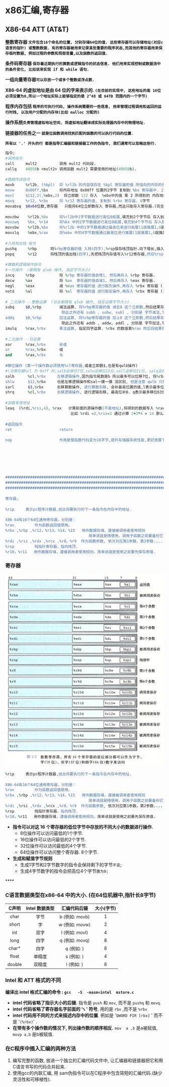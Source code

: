 # x86汇编,寄存器

##  X86-64   ATT \(AT&T\)

**整数寄存器 `文件包含16个命名的位置, 分别存储64位的值. 这些寄存器可以存储地址(对应c语言的指针) 或整数数据. 有的寄存器被用来记录某些重要的程序状态,而其他的寄存器用来保存临时数据, 例如过程的参数和局部变量,以及函数的返回值.`**

**条件码寄存器 `保存着近期执行的算数或逻辑指令的状态信息. 他们用来实现控制或数据流中的条件变化, 比如说来实现 if 和 while 语句.`**

**一组向量寄存器`可以存放一个或多个整数或浮点数.`**

**X86-64 的虚拟地址是由 64 位的字来表示的. `(在目前的实现中, 这些地址的高 16位必须设置为0,所以一个地址实际上能够指定的是 2^48 或 64TB 范围内的一个字节)`**

**程序内存包括 `程序的可执行代码, 操作系统需要的一些信息, 用来管理过程调用和返回的运行时栈, 以及用户分配的内存块(比如 malloc 分配的)`**

**操作系统`负责管理虚拟地址空间, 将虚拟地址翻译成实际处理器内存中的物理地址.`** 

**链接器的任务之一 `就是位函数调用找到匹配的函数的可以执行代码的位置.`**

**`所有以 '.' 开头的行 都是指导汇编器和链接器工作的伪指令, 我们通常可以忽略这些行.`**

```ruby
指令;
#调用指令
call     mult2          调用 mult2 代码段.
callq    40058b <mult2> 调用函数 mult2 需要使用的地址(40058b).

#数据传送指令
movb     %rl2b, (%bpl)  将 %rl2b 的内容保存在 %bpl 寄存器的值 所指向的内存的位置上. 1字节
movw     0x00ff,%bx     将内存地址 0x00ff 位置的2字节 复制到 %bx 寄存器中. 2字节
movl     $112,2(,%ebx,2)  将立即数 112 存入  %ebx中的值 乘 2 所得到的 内存地址中. 4字节 (注意会将高4字节置0)
movq     %r12, %rbx     将 %r12 寄存器的值, 复制到 %rbx 寄存器. 8字节
movabsq  $0x64位数,寄存器   只能将64位立即数存入 寄存器,而且只能存入寄存器.(完全可以不使用)

movzbw    %rl2b,%bx     将%rl2b中1字节数据进行高位0拓展,填充到2个字节后 存入到%bx寄存器中.
movzwq    %bx, %r14     将%bx 中的2字节数据进行高位0拓展,填充到4个字节后 存入到%r14 寄存器中.
movsbw    %rl2b,%bx     将%rl2b 中的1字节数据通过最高位来进行拓展(1就推展1,0就推展0),然后存入%bx (2字节)
movslq    %ebx,%rax     将%ebx 中的4字节数据通过最高位进行推展(1就推展1,0就推展0),然后存入%rax  (8字节)

#入栈和出栈 指令
pushq     %rbp      将%rbp寄存器的值 入栈(四字),%rsp保存栈顶指针.向下增长,插入元素之前地址减少8字节,然后再插入.栈顶元素地址最低.
popq      %r12      将栈顶的值出栈(四字),先把栈顶内存值写入%r12寄存器,然后%rsp自增8 ,向上增长,删除栈顶元素,地址增加8字节,栈顶元素比原来的值高.

#算数和逻辑操作指令
#一元操作  (都拥有 qlwb 操作, 指定字节大小)
incq     %rbp           将 %rbp 寄存器的值自增1, 然后再存入 %rbp 寄存器. 
decw     %ax            将 %ax  寄存器的值自减1, 然后再存入 %eax 寄存器.
negl     %eax           减 %eax 寄存器的值 进行取负操作,再存入 %rbx 寄存器 ( 2 -> -2)
notd     %al            将 %al  寄存器的值 进行取反操作,再存入 %rbx 寄存器 (1010 -> 0101)

# 二元操作 --整数运算  (也全都拥有 qlwb 操作, 指定运算字节大小)
subq     $8,%rbp        减法运算, 将%rbp寄存器的值 减去8 这个立即数,然后结果存入%rsp寄存器. 四字运算
                         除此之外还有 subb , subw, subl , 分别是 字节减法,字减法,双字减法
addq     $8,%rbp        加法运算, 将%rbp寄存器的值 加上8 这个立即数,然后结果存入%rsp寄存器. 四字运算
                         除此之外还有 addb , addw, addl , 分别是 字节加法,字加法,双字加法
imulq    %rax,%rbx      乘法运算, 指定四字运算. %rbx 的数值乘%rax 然后将结果存入 %rbx .(qlwb)

#二元操作 --位运算
xor      %rax,%rbx      异或
or       %rax,%rbx      或
and      %rax,%rbx      与

#移位操作 (第一个操作数必须使用%cl寄存器,或者立即数$,也是有qwlb操作)
#(当寄存器%cl 为 0xff 时,salb会移位7位,salw会移位15位,sall会移位31位, salq会移位63位, 根据qwbl操作会忽略%cl高位)
salb      %cl,%rbx     左移逻辑操作,因为指令尾数是b 所以最多可以位移7位, 将%rbx的值进行位移,然后再存入%rbx
shlw      $12,%rbx     也是左移逻辑操作和sal一摸一摸 没区别, 但是注意 qwlb 只针对 目的操作数,不针对源操作数.
sarl      $3,%rbx      右移算数操作, 进行算数右移, 会补最高位置的值,l表示最多位移31位, 2^5 -1=31
shrq      %cl,%rbx     右移逻辑操作, 进行逻辑右移, 最高位补0. q表示最多移位63位, 2^6 -1 = 63

#加载有效地址
leaq  (%rdi,%rsi,4), %rax   计算前面的源操作数(不是地址),将得到的数据写入 %rax ( 目的操作数必须是寄存器)
                             比如 %rdi =2,%ris=3 通过计算 2+3*4 = 14 那么%rax = 14

#返回指令
ret                     return

nop                     作用是使函数代码变为16字节,提升存储器系统性能,更好放置下个代码块.






############################################################################
############################################################################
############################################################################

寄存器;

%rip     表示pc程序计数器,给出将要执行的下一条指令在内存中的地址.

X86-64有16个64位通用寄存器，分别是：
%rax         作为函数返回值使用。
%rbx ,%rbp ,%r12，%r13，%14，%15   用作数据存储，遵循被调用者使用规则
                                     简单说就是随便用，调用子函数之前要备份它，以防他被修改
%rdi ,%rsi ,%rdx ,%rcx ,%r8，%r9  作为函数参数, 依次对应第1参数，第2参数....
%rsp         栈指针寄存器，指向栈顶.
%r10，%r11   用作数据存储，遵循调用者使用规则，简单说就是使用之前要先保存原值.
```

### 寄存器

![16&#x4E2A;&#x901A;&#x7528;&#x5BC4;&#x5B58;&#x5668;](.gitbook/assets/ji-cun-qi.png)

```ruby
%rip     表示pc程序计数器,给出将要执行的下一条指令在内存中的地址.

X86-64有16个64位通用寄存器，分别是：
%rax         作为函数返回值使用。
%rbx ,%rbp ,%r12，%r13，%14，%15   用作数据存储，遵循被调用者使用规则
                                     简单说就是随便用，调用子函数之前要备份它，以防他被修改
%rdi ,%rsi ,%rdx ,%rcx ,%r8，%r9  作为函数参数, 依次对应第1参数，第2参数....
%rsp         栈指针寄存器，指向栈顶.
%r10，%r11   用作数据存储，遵循调用者使用规则，简单说就是使用之前要先保存原值.
```

* **指令可以对这 16 个寄存器的低位字节中存放的不同大小的数据进行操作.**
  * 8位操作可以访问最低的1个字节.
  * 16位操作可以访问最低的2个字节.
  * 32位操作可以访问最低的4个字节.
  * 64位操作可以访问整个寄存器. 8个字节.
* **生成和赋值字节规则**
  * 生成1字节和2字节数字的指令会保持剩下的字节`不变`;
  * 生成4字节数字的指令会把高位4个字节`置为0;`

\*\*\*\*

### C语言数据类型在x86-64 中的大小.  \(在64位机器中,指针长8字节\)

| C声明 | Intel 数据类型 | 汇编代码后辍 | 大小\(字节\) |
| :---: | :---: | :---: | :---: |
| char | 字节 | b  \(例如: movb\) | 1 |
| short | 字 | w  \(例如: movw\) | 2 |
| int | 双字 | l  \(例如: movl\) | 4 |
| long | 四字 | q  \(例如: movq\) | 8 |
| char\* | 四字 | q  \(例如: \) | 8 |
| float | 单精度 | s  \(例如: \) | 4 |
| double | 双精度 | l  \(例如: \) | 8 |

### Intel 和 ATT 格式的不同

**编译出 intel 格式汇编的命令  :  `gcc   -S  -masm=intel  mstore.c`**

* **intel 代码省略了指示大小的后辍.**  指令是 `push` 和 `mov`,  而不是 `pushq` 和 `movq`.
* **intel 代码省略了寄存器名字前面的 '`%` ' 符号**, 用的是  `rbx` ,而不是 `%rbx`
* **intel 代码用不同的方式来描述内存中的位置**.  例如是 '`QWORD PIR [rbx]` ' 而不是 '`(%rbx)`' .
* **在带有多个操作数的情况下, 列出操作数的顺序相反.**  `mov  a ,b`  是a被赋值, `movp a,b` 是b被赋值.

### 在C程序中插入汇编的两种方法

1. 编写完整的函数, 放进一个独立的汇编代码文件中, 让汇编器和链接器把它和用C语言书写的代码合并起来.
2. 使用gcc的内联汇编, 用 sam伪指令可以在C程序中包含简短的汇编代码.\(缺少灵活性和可移植性\).











